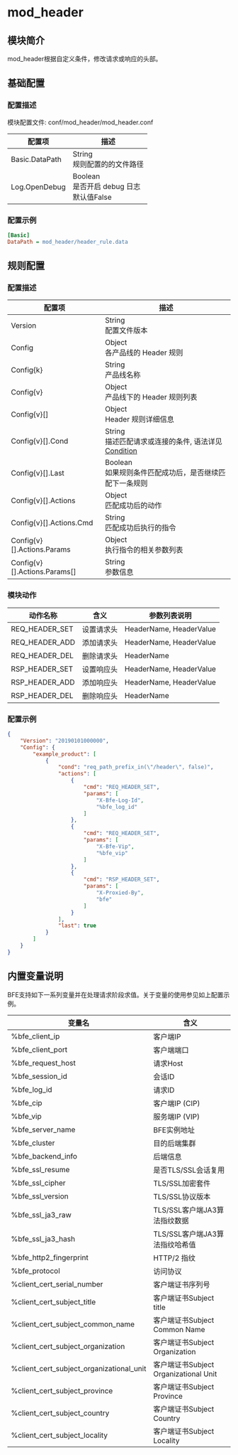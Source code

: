 # mod_header

## 模块简介

mod_header根据自定义条件，修改请求或响应的头部。

## 基础配置

### 配置描述

模块配置文件: conf/mod_header/mod_header.conf

| 配置项                | 描述                                        |
| ---------------------| ------------------------------------------- |
| Basic.DataPath            | String<br>规则配置的的文件路径 |
| Log.OpenDebug           | Boolean<br>是否开启 debug 日志<br>默认值False |

### 配置示例

```ini
[Basic]
DataPath = mod_header/header_rule.data
```

## 规则配置

### 配置描述

| 配置项  | 描述                                                           |
| ------- | -------------------------------------------------------------- |
| Version | String<br>配置文件版本 |
| Config | Object<br>各产品线的 Header 规则 |
| Config{k} | String<br>产品线名称 |
| Config{v} | Object<br>产品线下的 Header 规则列表 |
| Config{v}[] | Object<br>Header 规则详细信息 |
| Config{v}[].Cond | String<br>描述匹配请求或连接的条件, 语法详见[Condition](../../condition/condition_grammar.md) |
| Config{v}[].Last | Boolean<br>如果规则条件匹配成功后，是否继续匹配下一条规则 |
| Config{v}[].Actions | Object<br>匹配成功后的动作|
| Config{v}[].Actions.Cmd | String<br>匹配成功后执行的指令 |
| Config{v}[].Actions.Params | Object<br>执行指令的相关参数列表 |
| Config{v}[].Actions.Params[] | String<br>参数信息 |

### 模块动作

| 动作名称        | 含义       | 参数列表说明 |
| -------------- | ---------- | --------- |
| REQ_HEADER_SET | 设置请求头 | HeaderName, HeaderValue |
| REQ_HEADER_ADD | 添加请求头 | HeaderName, HeaderValue |
| REQ_HEADER_DEL | 删除请求头 | HeaderName |
| RSP_HEADER_SET | 设置响应头 | HeaderName, HeaderValue |
| RSP_HEADER_ADD | 添加响应头 | HeaderName, HeaderValue |
| RSP_HEADER_DEL | 删除响应头 | HeaderName |

### 配置示例

```json
{
    "Version": "20190101000000",
    "Config": {
        "example_product": [
            {
                "cond": "req_path_prefix_in(\"/header\", false)",
                "actions": [
                    {
                        "cmd": "REQ_HEADER_SET",
                        "params": [
                            "X-Bfe-Log-Id",
                            "%bfe_log_id"
                        ]
                    },
                    {
                        "cmd": "REQ_HEADER_SET",
                        "params": [
                            "X-Bfe-Vip",
                            "%bfe_vip"
                        ]
                    },
                    {
                        "cmd": "RSP_HEADER_SET",
                        "params": [
                            "X-Proxied-By",
                            "bfe"
                        ]
                    }
                ],
                "last": true
            }
        ]
    }
}
```
  
## 内置变量说明

BFE支持如下一系列变量并在处理请求阶段求值。关于变量的使用参见如上配置示例。

| 变量名         | 含义       |
| -------------- | ---------- |
| %bfe_client_ip | 客户端IP |
| %bfe_client_port | 客户端端口 |
| %bfe_request_host | 请求Host |
| %bfe_session_id | 会话ID |
| %bfe_log_id | 请求ID |
| %bfe_cip | 客户端IP (CIP) |
| %bfe_vip | 服务端IP (VIP) |
| %bfe_server_name | BFE实例地址 |
| %bfe_cluster | 目的后端集群 |
| %bfe_backend_info | 后端信息 |
| %bfe_ssl_resume | 是否TLS/SSL会话复用 |
| %bfe_ssl_cipher | TLS/SSL加密套件 |
| %bfe_ssl_version | TLS/SSL协议版本 |
| %bfe_ssl_ja3_raw | TLS/SSL客户端JA3算法指纹数据 |
| %bfe_ssl_ja3_hash | TLS/SSL客户端JA3算法指纹哈希值 |
| %bfe_http2_fingerprint | HTTP/2 指纹 |
| %bfe_protocol | 访问协议 |
| %client_cert_serial_number | 客户端证书序列号 |
| %client_cert_subject_title | 客户端证书Subject title |
| %client_cert_subject_common_name | 客户端证书Subject Common Name |
| %client_cert_subject_organization | 客户端证书Subject Organization |
| %client_cert_subject_organizational_unit | 客户端证书Subject Organizational Unit |
| %client_cert_subject_province | 客户端证书Subject Province |
| %client_cert_subject_country | 客户端证书Subject Country |
| %client_cert_subject_locality | 客户端证书Subject Locality |
